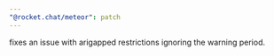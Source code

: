 ```yaml
---
"@rocket.chat/meteor": patch
---
```


fixes an issue with arigapped restrictions ignoring the warning period.
